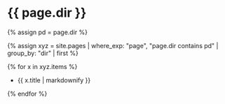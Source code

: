 ---
---
# {{ page.dir }}

{% assign pd = page.dir %}

{% assign xyz = site.pages | where_exp: "page", "page.dir contains pd" | group_by: "dir" | first %}

{% for x in xyz.items %}

* {{ x.title | markdownify }}

{% endfor %}